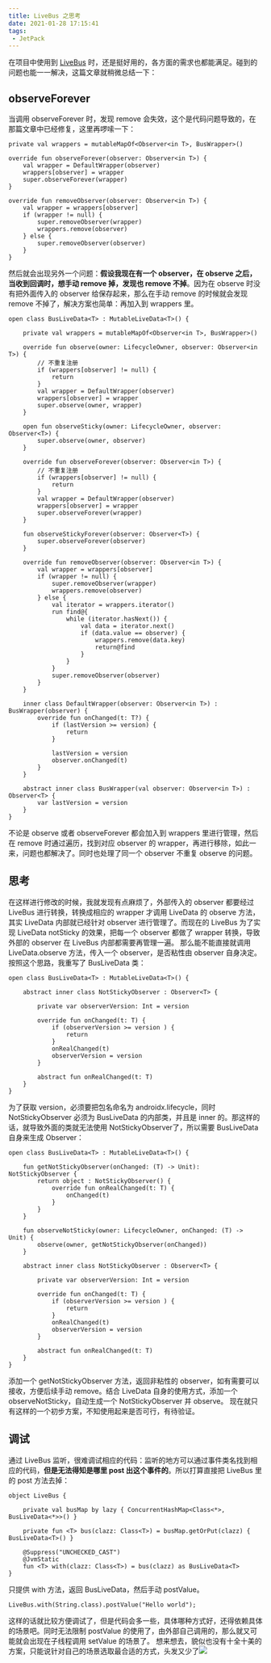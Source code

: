 ```yaml
---
title: LiveBus 之思考
date: 2021-01-28 17:15:41
tags:
 - JetPack
---
```

在项目中使用到 [LiveBus](http://lastwarmth.win/2019/09/02/livedata/) 时，还是挺好用的，各方面的需求也都能满足。碰到的问题也能一一解决，这篇文章就稍微总结一下：

<!-- more -->

## observeForever
当调用 observeForever 时，发现 remove 会失效，这个是代码问题导致的，在那篇文章中已经修复，这里再啰嗦一下：
```
private val wrappers = mutableMapOf<Observer<in T>, BusWrapper>()

override fun observeForever(observer: Observer<in T>) {
    val wrapper = DefaultWrapper(observer)
    wrappers[observer] = wrapper
    super.observeForever(wrapper)
}

override fun removeObserver(observer: Observer<in T>) {
    val wrapper = wrappers[observer]
    if (wrapper != null) {
        super.removeObserver(wrapper)
        wrappers.remove(observer)
    } else {
        super.removeObserver(observer)
    }
}
```
然后就会出现另外一个问题：**假设我现在有一个 observer，在 observe 之后，当收到回调时，想手动 remove 掉，发现也 remove 不掉**。因为在 observe 时没有把外面传入的 observer 给保存起来，那么在手动 remove 的时候就会发现 remove 不掉了，解决方案也简单：再加入到 wrappers 里。
```
open class BusLiveData<T> : MutableLiveData<T>() {

    private val wrappers = mutableMapOf<Observer<in T>, BusWrapper>()

    override fun observe(owner: LifecycleOwner, observer: Observer<in T>) {
        // 不重复注册
        if (wrappers[observer] != null) {
            return
        }
        val wrapper = DefaultWrapper(observer)
        wrappers[observer] = wrapper
        super.observe(owner, wrapper)
    }

    open fun observeSticky(owner: LifecycleOwner, observer: Observer<T>) {
        super.observe(owner, observer)
    }

    override fun observeForever(observer: Observer<in T>) {
        // 不重复注册
        if (wrappers[observer] != null) {
            return
        }
        val wrapper = DefaultWrapper(observer)
        wrappers[observer] = wrapper
        super.observeForever(wrapper)
    }

    fun observeStickyForever(observer: Observer<T>) {
        super.observeForever(observer)
    }

    override fun removeObserver(observer: Observer<in T>) {
        val wrapper = wrappers[observer]
        if (wrapper != null) {
            super.removeObserver(wrapper)
            wrappers.remove(observer)
        } else {
            val iterator = wrappers.iterator()
            run find@{
                while (iterator.hasNext()) {
                    val data = iterator.next()
                    if (data.value == observer) {
                        wrappers.remove(data.key)
                        return@find
                    }
                }
            }
            super.removeObserver(observer)
        }
    }

    inner class DefaultWrapper(observer: Observer<in T>) : BusWrapper(observer) {
        override fun onChanged(t: T?) {
            if (lastVersion >= version) {
                return
            }

            lastVersion = version
            observer.onChanged(t)
        }
    }

    abstract inner class BusWrapper(val observer: Observer<in T>) : Observer<T> {
        var lastVersion = version
    }
}
```
不论是 observe 或者 observeForever 都会加入到 wrappers 里进行管理，然后在 remove 时通过遍历，找到对应 observer 的 wrapper，再进行移除，如此一来，问题也都解决了。同时也处理了同一个 observer 不重复 observe 的问题。

## 思考
在这样进行修改的时候，我就发现有点麻烦了，外部传入的 observer 都要经过 LiveBus 进行转换，转换成相应的 wrapper 才调用 LiveData 的 observe 方法，其实 LiveData 内部就已经针对 observer 进行管理了。而现在的 LiveBus 为了实现 LiveData notSticky 的效果，把每一个 observer 都做了 wrapper 转换，导致外部的 observer 在 LiveBus 内部都需要再管理一遍。
那么能不能直接就调用 LiveData.observe 方法，传入一个 observer，是否粘性由 observer 自身决定。
按照这个思路，我重写了 BusLiveData 类：
```
open class BusLiveData<T> : MutableLiveData<T>() {

    abstract inner class NotStickyObserver : Observer<T> {

        private var observerVersion: Int = version

        override fun onChanged(t: T) {
            if (observerVersion >= version ) {
            	return
            }
            onRealChanged(t)
            observerVersion = version
        }

        abstract fun onRealChanged(t: T)
    }
}
```
为了获取 version，必须要把包名命名为 androidx.lifecycle，同时 NotStickyObserver 必须为 BusLiveData 的内部类，并且是 inner 的。那这样的话，就导致外面的类就无法使用 NotStickyObserver了，所以需要 BusLiveData 自身来生成 Observer：
```
open class BusLiveData<T> : MutableLiveData<T>() {

    fun getNotStickyObserver(onChanged: (T) -> Unit): NotStickyObserver {
        return object : NotStickyObserver() {
            override fun onRealChanged(t: T) {
                onChanged(t)
            }
        }
    }

    fun observeNotSticky(owner: LifecycleOwner, onChanged: (T) -> Unit) {
        observe(owner, getNotStickyObserver(onChanged))
    }

    abstract inner class NotStickyObserver : Observer<T> {

        private var observerVersion: Int = version

        override fun onChanged(t: T) {
            if (observerVersion >= version ) {
            	return
            }
            onRealChanged(t)
            observerVersion = version
        }

        abstract fun onRealChanged(t: T)
    }
}
```
添加一个 getNotStickyObserver 方法，返回非粘性的 observer，如有需要可以接收，方便后续手动 remove。结合 LiveData 自身的使用方式，添加一个 observeNotSticky，自动生成一个 NotStickyObserver 并 observe。
现在就只有这样的一个初步方案，不知使用起来是否可行，有待验证。

## 调试
通过 LiveBus 监听，很难调试相应的代码：监听的地方可以通过事件类名找到相应的代码，**但是无法得知是哪里 post 出这个事件的**。所以打算直接把 LiveBus 里的 post 方法去掉：
```
object LiveBus {

    private val busMap by lazy { ConcurrentHashMap<Class<*>, BusLiveData<*>>() }

    private fun <T> bus(clazz: Class<T>) = busMap.getOrPut(clazz) { BusLiveData<T>() }

    @Suppress("UNCHECKED_CAST")
    @JvmStatic
    fun <T> with(clazz: Class<T>) = bus(clazz) as BusLiveData<T>
}
```
只提供 with 方法，返回 BusLiveData，然后手动 postValue。
```
LiveBus.with(String.class).postValue("Hello world");
```
这样的话就比较方便调试了，但是代码会多一些，具体哪种方式好，还得依赖具体的场景吧。同时无法限制 postValue 的使用了，由外部自己调用的，那么就又可能就会出现在子线程调用 setValue 的场景了。
想来想去，貌似也没有十全十美的方案，只能说针对自己的场景选取最合适的方式，头发又少了![](https://images-1258496336.cos.ap-chengdu.myqcloud.com/mh118.gif)